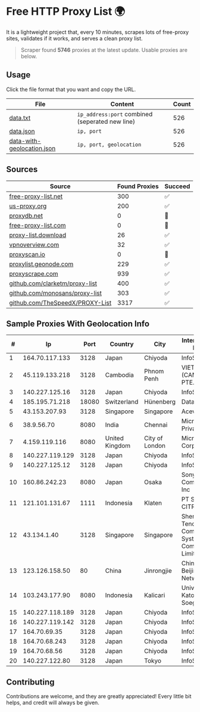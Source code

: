 
# Free HTTP Proxy List 🌍

It is a lightweight project that, every 10 minutes, scrapes lots of free-proxy sites, validates if it works, and serves a clean proxy list.


> Scraper found **5746** proxies at the latest update. Usable proxies are below.

## Usage

Click the file format that you want and copy the URL.


|File|Content|Count|
|----|-------|-----|
|[data.txt](https://raw.githubusercontent.com/themiralay/Proxy-List-World/master/data.txt)|`ip_address:port` combined (seperated new line)|526|
|[data.json](https://raw.githubusercontent.com/themiralay/Proxy-List-World/master/data.json)|`ip, port`|526|
|[data-with-geolocation.json](https://raw.githubusercontent.com/themiralay/Proxy-List-World/master/data-with-geolocation.json)|`ip, port, geolocation`|526|

## Sources

|Source|Found Proxies|Succeed|
|------|-------------|-------|
|[free-proxy-list.net](https://free-proxy-list.net)|300|✅|
|[us-proxy.org](https://www.us-proxy.org)|200|✅|
|[proxydb.net](http://proxydb.net)|0|🚫|
|[free-proxy-list.com](https://free-proxy-list.com/?page=&port=&type%5B%5D=http&type%5B%5D=https&up_time=0&search=Search)|0|🚫|
|[proxy-list.download](https://www.proxy-list.download/HTTP)|26|✅|
|[vpnoverview.com](https://vpnoverview.com/privacy/anonymous-browsing/free-proxy-servers)|32|✅|
|[proxyscan.io](https://www.proxyscan.io)|0|🚫|
|[proxylist.geonode.com](https://proxylist.geonode.com/api/proxy-list?limit=300&page=1&sort_by=lastChecked&sort_type=desc&protocols=http,https)|229|✅|
|[proxyscrape.com](https://api.proxyscrape.com/v2/?request=displayproxies&protocol=http&timeout=10000&country=all&ssl=all&anonymity=all)|939|✅|
|[github.com/clarketm/proxy-list](https://raw.githubusercontent.com/clarketm/proxy-list/master/proxy-list-raw.txt)|400|✅|
|[github.com/monosans/proxy-list](https://raw.githubusercontent.com/monosans/proxy-list/main/proxies/http.txt)|303|✅|
|[github.com/TheSpeedX/PROXY-List](https://raw.githubusercontent.com/TheSpeedX/PROXY-List/master/http.txt)|3317|✅|


## Sample Proxies With Geolocation Info

|#|Ip|Port|Country|City|Internet Service Provider|
|-|--|----|-------|----|-------------------------|
|1|164.70.117.133|3128|Japan|Chiyoda|InfoSphere|
|2|45.119.133.218|3128|Cambodia|Phnom Penh|VIETTEL (CAMBODIA) PTE., LTD|
|3|140.227.125.16|3128|Japan|Chiyoda|InfoSphere|
|4|185.195.71.218|18080|Switzerland|Hünenberg|Datasource AG|
|5|43.153.207.93|3128|Singapore|Singapore|Aceville Pte.ltd|
|6|38.9.56.70|8080|India|Chennai|Microsense Private Limited|
|7|4.159.119.116|8080|United Kingdom|City of London|Microsoft Corporation|
|8|140.227.119.129|3128|Japan|Chiyoda|InfoSphere|
|9|140.227.125.12|3128|Japan|Chiyoda|InfoSphere|
|10|160.86.242.23|8080|Japan|Osaka|Sony Network Communications Inc|
|11|121.101.131.67|1111|Indonesia|Klaten|PT SELARAS CITRA TERABIT|
|12|43.134.1.40|3128|Singapore|Singapore|Shenzhen Tencent Computer Systems Company Limited|
|13|123.126.158.50|80|China|Jinrongjie|China Unicom Beijing Province Network|
|14|103.243.177.90|8080|Indonesia|Kalicari|Universitas Katolik Soegijapranata|
|15|140.227.118.189|3128|Japan|Chiyoda|InfoSphere|
|16|140.227.119.142|3128|Japan|Chiyoda|InfoSphere|
|17|164.70.69.35|3128|Japan|Chiyoda|InfoSphere|
|18|164.70.68.243|3128|Japan|Chiyoda|InfoSphere|
|19|164.70.68.56|3128|Japan|Chiyoda|InfoSphere|
|20|140.227.122.80|3128|Japan|Tokyo|InfoSphere|



## Contributing

Contributions are welcome, and they are greatly appreciated! Every
little bit helps, and credit will always be given.

